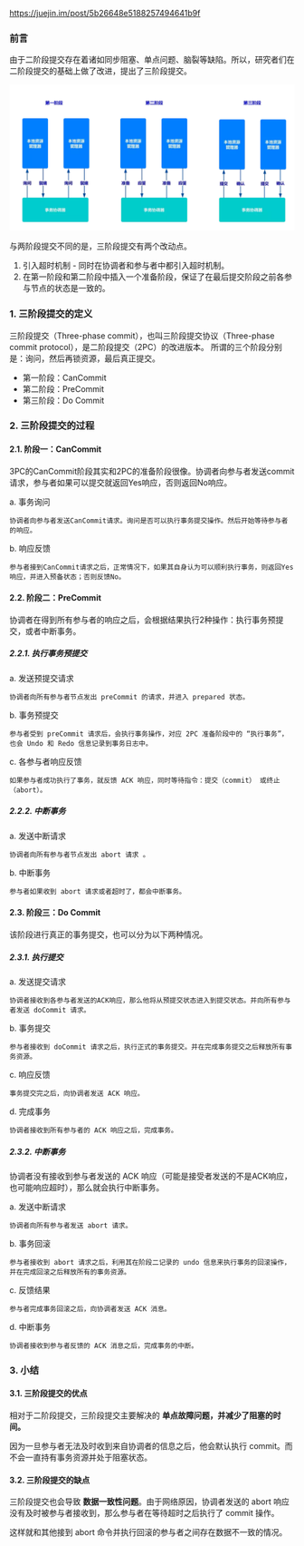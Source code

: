 https://juejin.im/post/5b26648e5188257494641b9f
### 前言
由于二阶段提交存在着诸如同步阻塞、单点问题、脑裂等缺陷。所以，研究者们在二阶段提交的基础上做了改进，提出了三阶段提交。
<div align="center"> <img src="img/3pc.jpg" > </div>

与两阶段提交不同的是，三阶段提交有两个改动点。

1. 引入超时机制 - 同时在协调者和参与者中都引入超时机制。
2. 在第一阶段和第二阶段中插入一个准备阶段，保证了在最后提交阶段之前各参与节点的状态是一致的。

### 1. 三阶段提交的定义
三阶段提交（Three-phase commit），也叫三阶段提交协议（Three-phase commit protocol），是二阶段提交（2PC）的改进版本。
所谓的三个阶段分别是：询问，然后再锁资源，最后真正提交。

* 第一阶段：CanCommit
* 第二阶段：PreCommit
* 第三阶段：Do Commit

### 2. 三阶段提交的过程

#### 2.1. 阶段一：CanCommit

3PC的CanCommit阶段其实和2PC的准备阶段很像。协调者向参与者发送commit请求，参与者如果可以提交就返回Yes响应，否则返回No响应。

a. 事务询问

    协调者向参与者发送CanCommit请求。询问是否可以执行事务提交操作。然后开始等待参与者的响应。

b. 响应反馈

    参与者接到CanCommit请求之后，正常情况下，如果其自身认为可以顺利执行事务，则返回Yes响应，并进入预备状态；否则反馈No。

#### 2.2. 阶段二：PreCommit

协调者在得到所有参与者的响应之后，会根据结果执行2种操作：执行事务预提交，或者中断事务。

##### 2.2.1. 执行事务预提交

a. 发送预提交请求

    协调者向所有参与者节点发出 preCommit 的请求，并进入 prepared 状态。

b. 事务预提交

    参与者受到 preCommit 请求后，会执行事务操作，对应 2PC 准备阶段中的 “执行事务”，也会 Undo 和 Redo 信息记录到事务日志中。

c. 各参与者响应反馈

    如果参与者成功执行了事务，就反馈 ACK 响应，同时等待指令：提交（commit） 或终止（abort）。

##### 2.2.2. 中断事务

a. 发送中断请求

    协调者向所有参与者节点发出 abort 请求 。

b. 中断事务

    参与者如果收到 abort 请求或者超时了，都会中断事务。

#### 2.3. 阶段三：Do Commit

该阶段进行真正的事务提交，也可以分为以下两种情况。

##### 2.3.1. 执行提交

a. 发送提交请求

    协调者接收到各参与者发送的ACK响应，那么他将从预提交状态进入到提交状态。并向所有参与者发送 doCommit 请求。

b. 事务提交

    参与者接收到 doCommit 请求之后，执行正式的事务提交。并在完成事务提交之后释放所有事务资源。

c. 响应反馈

    事务提交完之后，向协调者发送 ACK 响应。

d. 完成事务

    协调者接收到所有参与者的 ACK 响应之后，完成事务。

##### 2.3.2. 中断事务

协调者没有接收到参与者发送的 ACK 响应（可能是接受者发送的不是ACK响应，也可能响应超时），那么就会执行中断事务。

a. 发送中断请求

    协调者向所有参与者发送 abort 请求。

b. 事务回滚

    参与者接收到 abort 请求之后，利用其在阶段二记录的 undo 信息来执行事务的回滚操作，并在完成回滚之后释放所有的事务资源。

c. 反馈结果

    参与者完成事务回滚之后，向协调者发送 ACK 消息。

d. 中断事务

    协调者接收到参与者反馈的 ACK 消息之后，完成事务的中断。

### 3. 小结

#### 3.1. 三阶段提交的优点

相对于二阶段提交，三阶段提交主要解决的 **单点故障问题，并减少了阻塞的时间。**

因为一旦参与者无法及时收到来自协调者的信息之后，他会默认执行 commit。而不会一直持有事务资源并处于阻塞状态。

#### 3.2. 三阶段提交的缺点

三阶段提交也会导致 **数据一致性问题**。由于网络原因，协调者发送的 abort 响应没有及时被参与者接收到，那么参与者在等待超时之后执行了 commit 操作。

这样就和其他接到 abort 命令并执行回滚的参与者之间存在数据不一致的情况。
